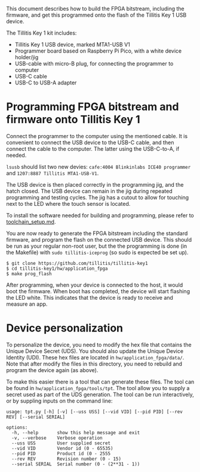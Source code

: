 
This document describes how to build the FPGA bitstream, including the
firmware, and get this programmed onto the flash of the Tillitis Key 1
USB device.

The Tillitis Key 1 kit includes:

- Tillitis Key 1 USB device, marked MTA1-USB V1
- Programmer board based on Raspberry Pi Pico, with a white device
  holder/jig
- USB-cable with micro-B plug, for connecting the programmer to
  computer
- USB-C cable
- USB-C to USB-A adapter

# Programming FPGA bitstream and firmware onto Tillitis Key 1

Connect the programmer to the computer using the mentioned cable. It
is convenient to connect the USB device to the USB-C cable, and then
connect the cable to the computer. The latter using the USB-C-to-A, if
needed.

`lsusb` should list two new devies: `cafe:4004 Blinkinlabs ICE40 programmer`
and `1207:8887 Tillitis MTA1-USB-V1`.

The USB device is then placed correctly in the programming jig, and
the hatch closed. The USB device can remain in the jig during repeated
programming and testing cycles. The jig has a cutout to allow for
touching next to the LED where the touch sensor is located.

To install the software needed for building and programming, please
refer to [toolchain_setup.md](toolchain_setup.md).

You are now ready to generate the FPGA bitstream including the standard
firmware, and program the flash on the connected USB device. This should be run
as your regular non-root user, but the the programming is done (in the
Makefile) with `sudo tillitis-iceprog` (so sudo is expected be set up).

```
$ git clone https://github.com/tillitis/tillitis-key1
$ cd tillitis-key1/hw/application_fpga
$ make prog_flash
```

After programming, when your device is connected to the host, it would boot the
firmware. When boot has completed, the device will start flashing the LED
white. This indicates that the device is ready to receive and measure an app.

# Device personalization

To personalize the device, you need to modify the hex file that contains the
Unique Device Secret (UDS). You should also update the Unique Device Identity
(UDI). These hex files are located in `hw/application_fpga/data/`. Note that
after modify the files in this directory, you need to rebuild and program the
device again (as above).

To make this easier there is a tool that can generate these files. The tool can
be found in `hw/application_fpga/tools/tpt`. The tool allow you to supply a
secret used as part of the UDS generation. The tool can be run interactively,
or by suppling inputs on the command line:

```
usage: tpt.py [-h] [-v] [--uss USS] [--vid VID] [--pid PID] [--rev REV] [--serial SERIAL]

options:
  -h, --help       show this help message and exit
  -v, --verbose    Verbose operation
  --uss USS        User supplied secret
  --vid VID        Vendor id (0 - 65535)
  --pid PID        Product id (0 - 2555
  --rev REV        Revision number (0 - 15)
  --serial SERIAL  Serial number (0 - (2**31 - 1))
```
